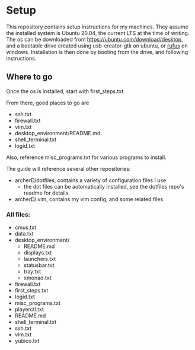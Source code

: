 # Setup
This repository contains setup instructions for my machines.
They assume the installed system is Ubuntu 20.04, the current LTS at the time of writing.
The os can be downloaded from https://ubuntu.com/download/desktop, and a bootable drive created using usb-creator-gtk on ubuntu, or [rufus](rufus.ie) on windows.
Installation is then done by booting from the drive, and following instructions.

## Where to go
Once the os is installed, start with first_steps.txt

From there, good places to go are

* ssh.txt
* firewall.txt
* vim.txt
* desktop_environment/README.md
* shell_terminal.txt
* logid.txt

Also, reference misc_programs.txt for various programs to install.

The guide will reference several other repositories:
* archerD/dotfiles, contains a variety of configuration files I use
    * the dot files can be automatically installed, see the dotfiles repo's readme for details.
* archerD/.vim, contains my vim config, and some related files

### All files:
* cmus.txt
* data.txt
* desktop_environment/
    * README.md
    * displays.txt
    * launchers.txt
    * statusbar.txt
    * tray.txt
    * xmonad.txt
* firewall.txt
* first_steps.txt
* logid.txt
* misc_programs.txt
* playerctl.txt
* README.md
* shell_terminal.txt
* ssh.txt
* vim.txt
* yubico.txt

